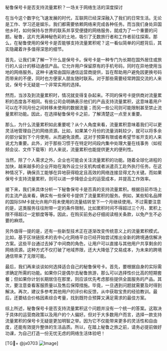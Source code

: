 秘鲁保号卡是否支持流量累积？一场关于网络生活的深度探讨

在当今这个数字化飞速发展的时代，互联网已经深深融入了我们的日常生活。无论是工作、学习还是娱乐，我们都需要依赖网络来完成各种任务。而当我们身处异国他乡时，如何保持与世界的联系并享受便捷的网络服务，就成为了一个重要的问题。秘鲁，这片充满神秘色彩的土地，吸引了无数旅行者和工作者前往探索。那么，在秘鲁使用的保号卡是否能够支持流量累积呢？这一看似简单的问题背后，其实隐藏着许多值得深思的细节。

首先，让我们来了解一下什么是保号卡。保号卡是一种专门为长期在国外居住或旅行的人设计的移动通信产品。它允许用户保留原有的手机号码，同时在异地使用当地的网络服务。这种卡通常由国际通信运营商提供，旨在帮助用户避免因更换号码而带来的不便，同时也方便家人朋友随时联系。对于那些需要经常跨国交流的人来说，保号卡无疑是一个非常实用的选择。

然而，当涉及到流量累积时，情况就变得复杂起来。不同的保号卡提供商对流量累积的态度各不相同。有些公司会明确表示他们的产品支持流量累积，这意味着用户可以在不同月份之间转移未使用的数据流量；而另一些公司则可能限制甚至禁止流量累积功能。因此，在选择秘鲁保号卡之前，了解清楚这一点至关重要。

那么，为什么流量累积如此重要呢？从个人角度来看，流量累积意味着我们可以更灵活地管理自己的网络资源。比如，如果某个月份的流量消耗较少，就可以将多余的部分留到下个月使用，从而避免浪费。这对于预算有限或者希望节省开支的人来说尤为重要。此外，对于那些习惯于在特定时间段内集中处理大量在线事务（如视频会议、文件下载等）的人来说，流量累积也能提供更大的便利性。

当然，除了个人需求之外，企业也可能会关注流量累积的功能。随着全球化进程的加快，越来越多的企业开始在海外设立分支机构或者派遣员工赴外执行任务。在这种情况下，确保员工能够在异地获得稳定且高效的网络连接显得尤为关键。而如果保号卡支持流量累积，则可以进一步降低企业的运营成本，并提高工作效率。

接下来，我们来具体分析一下秘鲁保号卡是否真的支持流量累积。根据目前市场上的主流产品来看，确实有一些保号卡提供了流量累积的服务。例如，某些知名品牌的国际SIM卡就允许用户将未使用的流量结转至下一个月继续使用。不过需要注意的是，这类服务往往附带一定的条件限制，比如累积时间不得超过三个月、累积上限不得超过一定额度等等。因此，在购买前务必仔细阅读相关条款，以免产生不必要的麻烦。

另外值得一提的是，还有一些新型技术正在逐渐改变传统意义上的流量累积模式。比如，基于区块链技术的去中心化网络平台已经开始尝试推出全新的跨境通信解决方案。这些平台通过去掉了中间商的角色，让用户可以直接与其他用户共享剩余的网络资源。这种方式不仅打破了地域界限，还大大降低了交易成本，为未来的跨境通信带来了无限可能。

最后，我们再来谈谈如何选择适合自己的秘鲁保号卡。首先，要根据自身的实际需求确定所需的功能。如果你只是偶尔去秘鲁旅游，那么可以选择性价比高的短期套餐；但如果你计划长期居住在那里，则应该优先考虑那些提供全面服务的产品。其次，要注意查看客服质量以及售后保障措施。毕竟，一旦遇到问题就需要及时得到解决。再次，建议多参考其他用户的评价和反馈，从中获取宝贵的经验教训。最后，还要结合价格因素综合考量，找到既符合预算又满足需求的最佳方案。

综上所述，秘鲁保号卡是否支持流量累积这个问题并没有一个统一的答案。这取决于具体的运营商政策以及用户的个人偏好。但对于大多数用户而言，选择一款支持流量累积的保号卡无疑是更加明智之举。因为它不仅能带来更多的灵活性和自由度，还能有效提升整体的生活品质。所以，在踏上秘鲁之旅之前，请务必提前做好功课，为自己打造一份无忧无虑的网络生活体验吧！

[TG💪+ @jx0703 ![Image](https://github.com/user-attachments/assets/dbca1d08-cadb-493c-b0ec-ad6f7a83f270)]